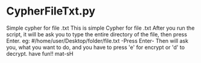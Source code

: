 # CypherFileTxt.py
Simple cypher for file .txt
This is simple Cypher for file .txt
After you run the script, it will be ask you to type the entire directory of the file, then press Enter.
eg: #/home/user/Desktop/folder/file.txt
-Press Enter- 
Then will ask you, what you want to do, and you have to press 'e' for encrypt or 'd' to decrypt.
have fun!!
mat-sH

